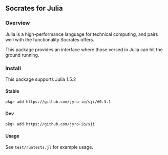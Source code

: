 ## Socrates for Julia

### Overview

Julia is a high-performance language for technical computing,
and pairs well with the functionality Socrates offers.

This package provides an interface where those versed in Julia
can hit the ground running.

### Install

This package supports Julia 1.5.2

#### Stable

```bash
pkg> add https://github.com/jyro-io/sji/#0.3.1
```

#### Dev

```bash
pkg> add https://github.com/jyro-io/sji
```

#### Usage

See `test/runtests.jl` for example usage.
